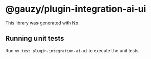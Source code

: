 # @gauzy/plugin-integration-ai-ui

This library was generated with [Nx](https://nx.dev).

## Running unit tests

Run `nx test plugin-integration-ai-ui` to execute the unit tests.
